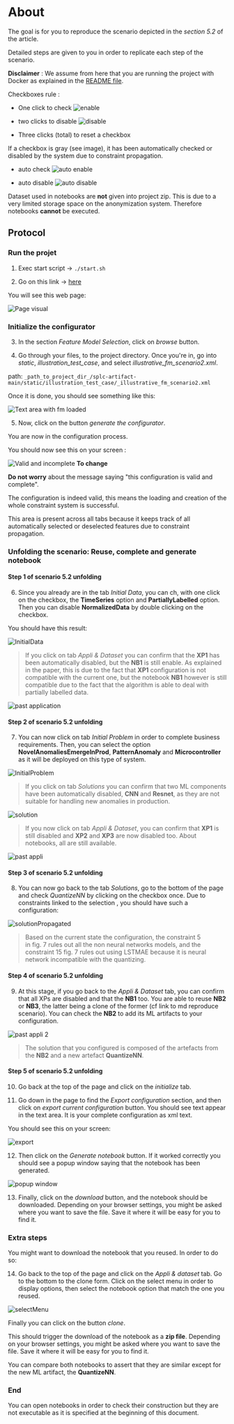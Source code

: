 # About

The goal is for you to reproduce the scenario depicted in the _section 5.2_ of the article.

Detailed steps are given to you in order to replicate each step of the scenario.

**Disclaimer** : We assume from here that you are running the project with Docker as explained in the [README file](https://anonymous.4open.science/r/splc-artifact-files/README.md).

Checkboxes rule :

- One click to check ![enable](../assets/all/enable.png)

- two clicks to disable ![disable](../assets/all/disable.png)

- Three clicks (total) to reset a checkbox

If a checkbox is gray (see image), it has been automatically checked or disabled by the system due to constraint propagation.

- auto check ![auto enable](../assets/all/auto_enable.png)

- auto disable ![auto disable](../assets/all/auto_disable.png)

Dataset used in notebooks are **not** given into project zip. This is due to a very limited storage space on the anonymization system. Therefore notebooks **cannot** be executed.

## Protocol

### Run the projet

1. Exec start script -> `./start.sh`

2. Go on this link -> [here](http://localhost:5050/)

You will see this web page:

![Page visual](../assets/reproduce/app_full_page.png)

### Initialize the configurator

3. In the section _Feature Model Selection_, click on _browse_ button.

4. Go through your files, to the project directory. Once you're in, go into _static_, _illustration_test_case_, and select _illustrative_fm_scenario2.xml_.

path: `_path_to_project_dir_/splc-artifact-main/static/illustration_test_case/_illustrative_fm_scenario2.xml`

Once it is done, you should see something like this:

![Text area with fm loaded](../assets/scenarios/scenario_2/fm_loaded_scenario2.png)

5. Now, click on the button _generate the configurator_.

You are now in the configuration process.

You should now see this on your screen :

![Valid and incomplete](../assets/reproduce/valid_incomplete.png)
**To change**

**Do not worry** about the message saying "this configuration is valid and complete".

The configuration is indeed valid, this means the loading and creation of the whole constraint system is successful.

This area is present across all tabs because it keeps track of all automatically selected or deselected features due to constraint propagation.

### Unfolding the scenario: Reuse, complete and generate notebook

#### Step 1 of scenario 5.2 unfolding

6. Since you already are in the tab _Initial Data_, you can ch, with one click on the checkbox, the **TimeSeries** option and **PartiallyLabelled** option. Then you can disable **NormalizedData** by double clicking on the checkbox.

You should have this result:

![InitialData](../assets/scenarios/scenario_1/initialData_scenario1.png)

> If you click on tab _Appli & Dataset_ you can confirm that the **XP1** has been automatically disabled, but the **NB1** is still enable. As explained in the paper, this is due to the fact that **XP1** configuration is not compatible with the current one, but the notebook **NB1** however is still compatible due to the fact that the algorithm is able to deal with partially labelled data.

![past application](../assets/scenarios/scenario_1/past_appli_scenario1.png)

#### Step 2 of scenario 5.2 unfolding

7. You can now click on tab _Initial Problem_ in order to complete business requirements. Then, you can select the option **NovelAnomaliesEmergeInProd**, **PatternAnomaly** and **Microcontroller** as it will be deployed on this type of system.

![InitialProblem](../assets/scenarios/scenario_2/initialProblem_scenario2.png)

> If you click on tab _Solutions_ you can confirm that two ML components have been automatically disabled, **CNN** and **Resnet**, as they are not suitable for handling new anomalies in production.

![solution](../assets/scenarios/scenario_2/solution_scenario2.png)

> If you now click on tab _Appli & Dataset_, you can confirm that **XP1** is still disabled and **XP2** and **XP3** are now disabled too. About notebooks, all are still available.

![past appli](../assets/scenarios/scenario_2/past_appli_scenario2.png)

#### Step 3 of scenario 5.2 unfolding

8. You can now go back to the tab _Solutions_, go to the bottom of the page and check _QuantizeNN_ by clicking on the checkbox once. Due to constraints linked to the selection , you should have such a configuration:

![solutionPropagated](../assets/scenarios/scenario_2/solution_propagated_scenario2.png)

> Based on the current state the configuration, the constraint 5  
> in fig. 7 rules out all the non neural networks models, and the  
> constraint 15 fig. 7 rules out using LSTMAE because it is neural  
> network incompatible with the quantizing.

#### Step 4 of scenario 5.2 unfolding

9. At this stage, if you go back to the _Appli & Dataset_ tab, you can confirm that all XPs are disabled and that the **NB1** too. You are able to reuse **NB2** or **NB3**, the latter being a clone of the former (cf link to md reproduce scenario). You can check the **NB2** to add its ML artifacts to your configuration.

![past appli 2](../assets/scenarios/scenario_2/past_appli2_scenario2.png)

> The solution that you configured is composed of the artefacts from the **NB2** and a new artefact **QuantizeNN**.

#### Step 5 of scenario 5.2 unfolding

10. Go back at the top of the page and click on the _initialize_ tab.

11. Go down in the page to find the _Export configuration_ section, and then click on _export current configuration_ button. You should see text appear in the text area. It is your complete configuration as xml text.

You should see this on your screen:

![export](../assets/scenarios/scenario_2/export_scenario2.png)

12. Then click on the _Generate notebook_ button. If it worked correctly you should see a popup window saying that the notebook has been generated.

![popup window](../assets/reproduce/popup.png)

13. Finally, click on the _download_ button, and the notebook should be downloaded. Depending on your browser settings, you might be asked where you want to save the file. Save it where it will be easy for you to find it.

### Extra steps

You might want to download the notebook that you reused. In order to do so:

14. Go back to the top of the page and click on the _Appli & dataset_ tab. Go to the bottom to the clone form. Click on the select menu in order to display options, then select the notebook option that match the one you reused.

![selectMenu](../assets/scenarios/scenario_2/clone_reuse_scenario2.png)

Finally you can click on the button _clone_.

This should trigger the download of the notebook as a **zip file**. Depending on your browser settings, you might be asked where you want to save the file. Save it where it will be easy for you to find it.

You can compare both notebooks to assert that they are similar except for the new ML artifact, the **QuantizeNN**.

### End

You can open notebooks in order to check their construction but they are not executable as it is specified at the beginning of this document.
